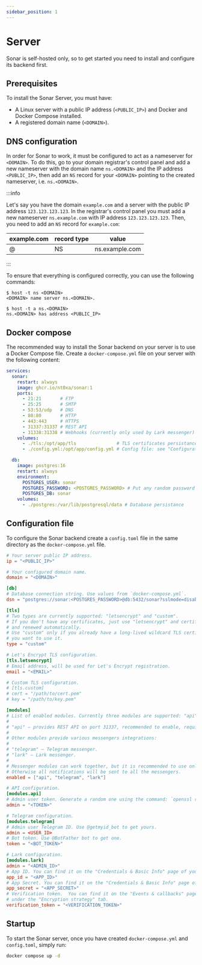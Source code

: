```yaml
---
sidebar_position: 1
---
```


# Server

Sonar is self-hosted only, so to get started you need to install and configure its backend first.

## Prerequisites

To install the Sonar Server, you must have:

- A Linux server with a public IP address (`<PUBLIC_IP>`) and Docker and Docker Compose installed.
- A registered domain name (`<DOMAIN>`).

## DNS configuration

In order for Sonar to work, it must be configured to act as a nameserver for `<DOMAIN>`.
To do this, go to your domain registrar's control panel and add a new nameserver with the domain
name `ns.<DOMAIN>` and the IP address `<PUBLIC_IP>`, then add an `NS` record for your `<DOMAIN>` pointing to
the created nameserver, i.e. `ns.<DOMAIN>`.


:::info

Let's say you have the domain `example.com` and a server with the public IP address `123.123.123.123`.
In the registrar's control panel you must add a new nameserver `ns.example.com` with IP address `123.123.123.123`.
Then, you need to add an `NS` record for `example.com`:

| example.com | record type | value |
| - | - | - |
| @ | NS | ns.example.com |

:::

To ensure that everything is configured correctly, you can use the following commands:

```
$ host -t ns <DOMAIN>
<DOMAIN> name server ns.<DOMAIN>.

$ host -t a ns.<DOMAIN>
ns.<DOMAIN> has address <PUBLIC_IP>
```


## Docker compose

The recommended way to install the Sonar backend on your server is to use a Docker Compose file.
Create a `docker-compose.yml` file on your server with the following content:

```yml title="docker-compose.yml"
services:
  sonar:
    restart: always
    image: ghcr.io/nt0xa/sonar:1
    ports:
      - 21:21       # FTP
      - 25:25       # SMTP
      - 53:53/udp   # DNS
      - 80:80       # HTTP
      - 443:443     # HTTPS
      - 31337:31337 # REST API
      - 31338:31338 # Webhooks (currently only used by Lark messenger)
    volumes:
      - ./tls:/opt/app/tls               # TLS certificates persistance
      - ./config.yml:/opt/app/config.yml # Config file: see "Configuration"

  db:
    image: postgres:16
    restart: always
    environment:
      POSTGRES_USER: sonar
      POSTGRES_PASSWORD: <POSTGRES_PASSWORD> # Put any random password here
      POSTGRES_DB: sonar
    volumes:
      - ./postgres:/var/lib/postgresql/data # Database persistance
```

## Configuration file

To configure the Sonar backend create a `config.toml` file in the same directory as the `docker-compose.yml` file.

```toml title="config.toml" 
# Your server public IP address.
ip = "<PUBLIC_IP>"

# Your configured domain name.
domain = "<DOMAIN>"

[db]
# Database connection string. Use values from `docker-compose.yml`.
dsn = "postgres://sonar:<POSTGRES_PASSWORD>@db:5432/sonar?sslmode=disable"

[tls]
# Two types are currently supported: "letsencrypt" and "custom".
# If you don't have any certificates, just use "letsencrypt" and certificates will be issued
# and renewed automatically.
# Use "custom" only if you already have a long-lived wildcard TLS certificate for your domain and
# you want to use it.
type = "custom"

# Let's Encrypt TLS configuration.
[tls.letsencrypt]
# Email address, will be used for Let's Encrypt registration.
email = "<EMAIL>"

# Custom TLS configuration.
# [tls.custom]
# cert = "/path/to/cert.pem"
# key = "/path/to/key.pem"

[modules]
# List of enabled modules. Currently three modules are supported: "api", "telegram" and "lark".
#
# "api" — provides REST API on port 31337, recommended to enable, required if you want to use CLI.
#
# Other modules provide various messengers integrations:
#
# "telegram" — Telegram messenger.
# "lark" — Lark messenger.
#
# Messenger modules can work together, but it is recommended to use only one.
# Otherwise all notifications will be sent to all the messengers.
enabled = ["api", "telegram", "lark"]

# API configuration.
[modules.api]
# Admin user token. Generate a random one using the command: `openssl rand -hex 16`
admin = "<TOKEN>"

# Telegram configuration.
[modules.telegram]
# Admin user Telegram ID. Use @getmyid_bot to get yours.
admin = <USER_ID>
# Bot token. Use @BotFather bot to get one.
token = "<BOT_TOKEN>"

# Lark configuration.
[modules.lark]
admin = "<ADMIN_ID>"
# App ID. You can find it on the "Credentials & Basic Info" page of your app.
app_id = "<APP_ID>"
# App Secret. You can find it on the "Credentials & Basic Info" page of your app.
app_secret = "<APP_SECRET>"
# Verification token.  You can find it on the "Events & callbacks" page of your app
# under the "Encryption strategy" tab.
verification_token = "<VERIFICATION_TOKEN>"
```

## Startup

To start the Sonar server, once you have created `docker-compose.yml` and `config.toml`, simply run:

```sh
docker compose up -d
```
